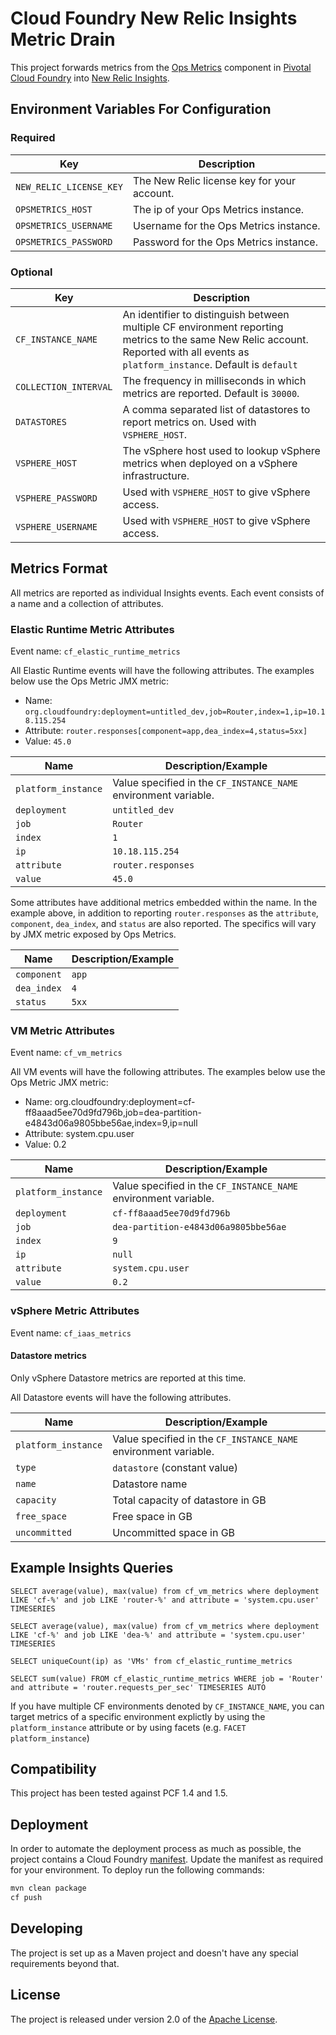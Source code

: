 # Cloud Foundry New Relic Insights Metric Drain

This project forwards metrics from the [Ops Metrics][e] component in [Pivotal Cloud Foundry][d] into [New Relic Insights][c].

## Environment Variables For Configuration

### Required

| Key | Description
| --- | -----------
| `NEW_RELIC_LICENSE_KEY` | The New Relic license key for your account.
| `OPSMETRICS_HOST` | The ip of your Ops Metrics instance.
| `OPSMETRICS_USERNAME` | Username for the Ops Metrics instance.
| `OPSMETRICS_PASSWORD` | Password for the Ops Metrics instance.

### Optional

| Key | Description
| --- | -----------
| `CF_INSTANCE_NAME` | An identifier to distinguish between multiple CF environment reporting metrics to the same New Relic account. Reported with all events as `platform_instance`. Default is `default`
| `COLLECTION_INTERVAL` | The frequency in milliseconds in which metrics are reported. Default is `30000`.
| `DATASTORES` | A comma separated list of datastores to report metrics on. Used with `VSPHERE_HOST`.
| `VSPHERE_HOST` | The vSphere host used to lookup vSphere metrics when deployed on a vSphere infrastructure.
| `VSPHERE_PASSWORD` | Used with `VSPHERE_HOST` to give vSphere access.
| `VSPHERE_USERNAME` | Used with `VSPHERE_HOST` to give vSphere access.

## Metrics Format

All metrics are reported as individual Insights events. Each event consists of a name and a collection of attributes.

### Elastic Runtime Metric Attributes

Event name: `cf_elastic_runtime_metrics`

All Elastic Runtime events will have the following attributes. The examples below use the Ops Metric JMX metric:
* Name: `org.cloudfoundry:deployment=untitled_dev,job=Router,index=1,ip=10.18.115.254`
* Attribute: `router.responses[component=app,dea_index=4,status=5xx]`
* Value: `45.0`

| Name | Description/Example
| ---- | -----------
| `platform_instance` | Value specified in the `CF_INSTANCE_NAME` environment variable.
| `deployment` | `untitled_dev`
| `job` | `Router`
| `index` | `1`
| `ip` | `10.18.115.254`
| `attribute` | `router.responses`
| `value` | `45.0`

Some attributes have additional metrics embedded within the name. In the example above, in addition to reporting 
`router.responses` as the `attribute`, `component`, `dea_index`, and `status` are also reported. The specifics will vary
by JMX metric exposed by Ops Metrics.

| Name | Description/Example
| ---- | -----------
| `component` | `app`
| `dea_index` | `4`
| `status` | `5xx`


### VM Metric Attributes

Event name: `cf_vm_metrics`

All VM events will have the following attributes. The examples below use the Ops Metric JMX metric:
* Name: org.cloudfoundry:deployment=cf-ff8aaad5ee70d9fd796b,job=dea-partition-e4843d06a9805bbe56ae,index=9,ip=null
* Attribute: system.cpu.user
* Value: 0.2

| Name | Description/Example
| ---- | -----------
| `platform_instance` | Value specified in the `CF_INSTANCE_NAME` environment variable.
| `deployment` | `cf-ff8aaad5ee70d9fd796b`
| `job` | `dea-partition-e4843d06a9805bbe56ae`
| `index` | `9`
| `ip` | `null`
| `attribute` | `system.cpu.user`
| `value` | `0.2`

### vSphere Metric Attributes

Event name: `cf_iaas_metrics`

#### Datastore metrics

Only vSphere Datastore metrics are reported at this time. 

All Datastore events will have the following attributes. 

| Name | Description/Example
| ---- | -----------
| `platform_instance` | Value specified in the `CF_INSTANCE_NAME` environment variable.
| `type` | `datastore` (constant value)
| `name` | Datastore name
| `capacity` | Total capacity of datastore in GB
| `free_space` | Free space in GB
| `uncommitted` | Uncommitted space in GB

## Example Insights Queries

```
SELECT average(value), max(value) from cf_vm_metrics where deployment LIKE 'cf-%' and job LIKE 'router-%' and attribute = 'system.cpu.user' TIMESERIES

SELECT average(value), max(value) from cf_vm_metrics where deployment LIKE 'cf-%' and job LIKE 'dea-%' and attribute = 'system.cpu.user' TIMESERIES

SELECT uniqueCount(ip) as 'VMs' from cf_elastic_runtime_metrics

SELECT sum(value) FROM cf_elastic_runtime_metrics WHERE job = 'Router' and attribute = 'router.requests_per_sec' TIMESERIES AUTO
```

If you have multiple CF environments denoted by `CF_INSTANCE_NAME`, you can target metrics of a specific environment explictly by using the 
`platform_instance` attribute or by using facets (e.g. `FACET platform_instance`)

## Compatibility

This project has been tested against PCF 1.4 and 1.5.

## Deployment

In order to automate the deployment process as much as possible, the project contains a Cloud Foundry [manifest][b]. Update the manifest as required for your environment.  To deploy run the following commands:

```bash
mvn clean package
cf push
```

## Developing
The project is set up as a Maven project and doesn't have any special requirements beyond that.

## License
The project is released under version 2.0 of the [Apache License][a].

[a]: http://www.apache.org/licenses/LICENSE-2.0
[b]: manifest.yml
[c]: http://newrelic.com/insights
[d]: http://pivotal.io/platform-as-a-service/pivotal-cloud-foundry
[e]: http://docs.pivotal.io/pivotalcf/customizing/use-metrics.html
